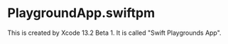 # PlaygroundApp.swiftpm

This is created by Xcode 13.2 Beta 1. It is called "Swift Playgrounds App".
